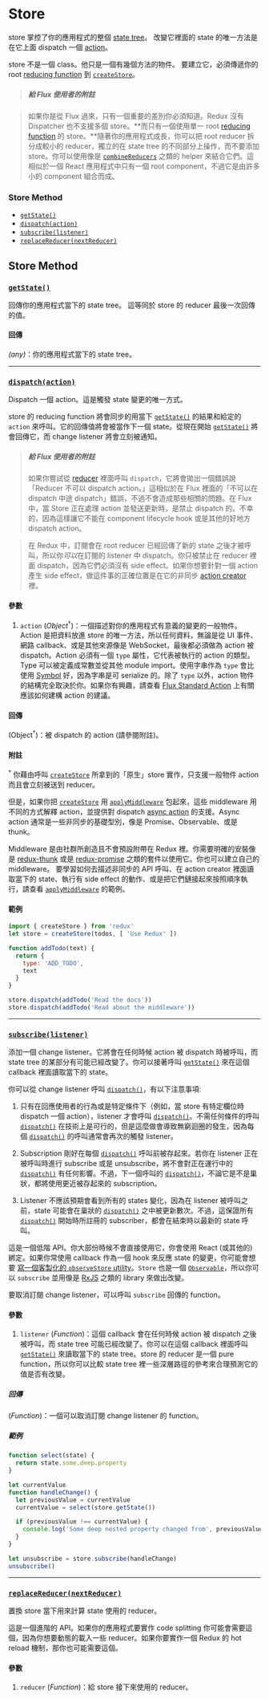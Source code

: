 # Store

store 掌控了你的應用程式的整個 [state tree](../Glossary.md#state)。
改變它裡面的 state 的唯一方法是在它上面 dispatch 一個 [action](../Glossary.md#action)。

store 不是一個 class。他只是一個有幾個方法的物件。
要建立它，必須傳遞你的 root [reducing function](../Glossary.md#reducer) 到 [`createStore`](createStore.md)。

>##### 給 Flux 使用者的附註

>如果你是從 Flux 過來，只有一個重要的差別你必須知道。Redux 沒有 Dispatcher 也不支援多個 store。**而只有一個使用單一 root [reducing function](../Glossary.md#reducer) 的 store。**隨著你的應用程式成長，你可以把 root reducer 拆分成較小的 reducer，獨立的在 state tree 的不同部分上操作，而不要添加 store。你可以使用像是 [`combineReducers`](combineReducers.md) 之類的 helper 來結合它們。這相似於一個 React 應用程式中只有一個 root component，不過它是由許多小的 component 組合而成。

### Store Method

- [`getState()`](#getState)
- [`dispatch(action)`](#dispatch)
- [`subscribe(listener)`](#subscribe)
- [`replaceReducer(nextReducer)`](#replaceReducer)

## Store Method

### <a id='getState'></a>[`getState()`](#getState)

回傳你的應用程式當下的 state tree。
這等同於 store 的 reducer 最後一次回傳的值。

#### 回傳

*(any)*：你的應用程式當下的 state tree。

<hr>

### <a id='dispatch'></a>[`dispatch(action)`](#dispatch)

Dispatch 一個 action。這是觸發 state 變更的唯一方式。

store 的 reducing function 將會同步的用當下 [`getState()`](#getState) 的結果和給定的 `action` 來呼叫。它的回傳值將會被當作下一個 state。從現在開始 [`getState()`](#getState) 將會回傳它，而 change listener 將會立刻被通知。

>##### 給 Flux 使用者的附註
>如果你嘗試從 [reducer](../Glossary.md#reducer) 裡面呼叫 `dispatch`，它將會拋出一個錯誤說「Reducer 不可以 dispatch action。」這相似於在 Flux 裡面的「不可以在 dispatch 中途 dispatch」錯誤，不過不會造成那些相關的問題。在 Flux 中，當 Store 正在處理 action 並發送更新時，是禁止 dispatch 的。不幸的，因為這樣讓它不能在 component lifecycle hook 或是其他的好地方 dispatch action。

>在 Redux 中，訂閱會在 root reducer 已經回傳了新的 state 之後才被呼叫，所以你*可以*在訂閱的 listener 中 dispatch。你只被禁止在 reducer 裡面 dispatch，因為它們必須沒有 side effect。如果你想要針對一個 action 產生 side effect，做這件事的正確位置是在它的非同步 [action creator](../Glossary.md#action-creator) 裡。

#### 參數

1. `action` (*Object*<sup>†</sup>)：一個描述對你的應用程式有意義的變更的一般物件。Action 是把資料放進 store 的唯一方法，所以任何資料，無論是從 UI 事件、網路 callback、或是其他來源像是 WebSocket，最後都必須做為 action 被 dispatch。Action 必須有一個 `type` 屬性，它代表被執行的 action 的類型。Type 可以被定義成常數並從其他 module import。使用字串作為 `type` 會比使用 [Symbol](https://developer.mozilla.org/en/docs/Web/JavaScript/Reference/Global_Objects/Symbol) 好，因為字串是可 serialize 的。除了 `type` 以外，action 物件的結構完全取決於你。如果你有興趣，請查看 [Flux Standard Action](https://github.com/acdlite/flux-standard-action) 上有關應該如何建構 action 的建議。

#### 回傳

(Object<sup>†</sup>)：被 dispatch 的 action (請參閱附註)。

#### 附註

<sup>†</sup> 你藉由呼叫 [`createStore`](createStore.md) 所拿到的「原生」store 實作，只支援一般物件 action 而且會立刻被送到 reducer。

但是，如果你把 [`createStore`](createStore.md) 用 [`applyMiddleware`](applyMiddleware.md) 包起來，這些 middleware 用不同的方式解釋 action，並提供對 dispatch [async action](../Glossary.md#async-action) 的支援。Async action 通常是一些非同步的基礎型別，像是 Promise、Observable、或是 thunk。

Middleware 是由社群所創造且不會預設附帶在 Redux 裡。你需要明確的安裝像是 [redux-thunk](https://github.com/gaearon/redux-thunk) 或是 [redux-promise](https://github.com/acdlite/redux-promise) 之類的套件以使用它。你也可以建立自己的 middleware。
要學習如何去描述非同步的 API 呼叫、在 action creator 裡面讀取當下的 state、執行有 side effect 的動作、或是把它們鏈接起來按照順序執行，請查看 [`applyMiddleware`](applyMiddleware.md) 的範例。

#### 範例

```js
import { createStore } from 'redux'
let store = createStore(todos, [ 'Use Redux' ])

function addTodo(text) {
  return {
    type: 'ADD_TODO',
    text
  }
}

store.dispatch(addTodo('Read the docs'))
store.dispatch(addTodo('Read about the middleware'))
```

<hr>

### <a id='subscribe'></a>[`subscribe(listener)`](#subscribe)

添加一個 change listener。它將會在任何時候 action 被 dispatch 時被呼叫，而 state tree 的某部分有可能已經改變了。你可以接著呼叫 [`getState()`](#getState) 來在這個 callback 裡面讀取當下的 state。

你可以從 change listener 呼叫 [`dispatch()`](#dispatch)，有以下注意事項:

1. 只有在回應使用者的行為或是特定條件下（例如，當 store 有特定欄位時 dispatch 一個 action），listener 才會呼叫 [`dispatch()`](#dispatch)。不需任何條件的呼叫 [`dispatch()`](#dispatch) 在技術上是可行的，但是這麼做會導致無窮迴圈的發生，因為每個 [`dispatch()`](#dispatch) 的呼叫通常會再次的觸發 listener。

2. Subscription 剛好在每個 [`dispatch()`](#dispatch) 呼叫前被存起來。若你在 listener 正在被呼叫時進行 subscribe 或是 unsubscribe，將不會對正在運行中的 [`dispatch()`](#dispatch) 有任何影響。不過，下一個呼叫的 [`dispatch()`](#dispatch)，不論它是不是巢狀，都將使用更近被存起來的 subscription。

3. Listener 不應該預期會看到所有的 states 變化，因為在 listener 被呼叫之前，state 可能會在巢狀的 [`dispatch()`](#dispatch) 之中被更新數次。不過，這保證所有 [`dispatch()`](#dispatch) 開始時所註冊的 subscriber，都會在結束時以最新的 state 呼叫。

這是一個低階 API。你大部份時候不會直接使用它，你會使用 React (或其他的) 綁定。如果你常使用 callback 作為一個 hook 來反應 state 的變更，你可能會想要 [寫一個客製化的 `observeStore` utility](https://github.com/reactjs/redux/issues/303#issuecomment-125184409)。`Store` 也是一個 [`Observable`](https://github.com/zenparsing/es-observable)，所以你可以 `subscribe` 並用像是 [RxJS](https://github.com/ReactiveX/RxJS) 之類的 library 來做出改變。

要取消訂閱 change listener，可以呼叫 `subscribe` 回傳的 function。

#### 參數

1. `listener` (*Function*)：這個 callback 會在任何時候 action 被 dispatch 之後被呼叫，而 state tree 可能已經改變了。你可以在這個 callback 裡面呼叫 [`getState()`](#getState) 來讀取當下的 state tree。store 的 reducer 是一個 pure function，所以你可以比較 state tree 裡一些深層路徑的參考來合理預測它的值是否有改變。

##### 回傳

(*Function*)：一個可以取消訂閱 change listener 的 function。

##### 範例

```js
function select(state) {
  return state.some.deep.property
}

let currentValue
function handleChange() {
  let previousValue = currentValue
  currentValue = select(store.getState())

  if (previousValue !== currentValue) {
    console.log('Some deep nested property changed from', previousValue, 'to', currentValue)
  }
}

let unsubscribe = store.subscribe(handleChange)
unsubscribe()
```

<hr>

### <a id='replaceReducer'></a>[`replaceReducer(nextReducer)`](#replaceReducer)

置換 store 當下用來計算 state 使用的 reducer。

這是一個進階的 API。如果你的應用程式要實作 code splitting 你可能會需要這個，因為你想要動態的載入一些 reducer。如果你要實作一個 Redux 的 hot reload 機制，那你也可能需要這個。

#### 參數

1. `reducer` (*Function*)：給 store 接下來使用的 reducer。
